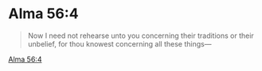# Alma 56:4

> Now I need not rehearse unto you concerning their traditions or their unbelief, for thou knowest concerning all these things—

[Alma 56:4](https://www.churchofjesuschrist.org/study/scriptures/bofm/alma/56?lang=eng&id=p4#p4)


